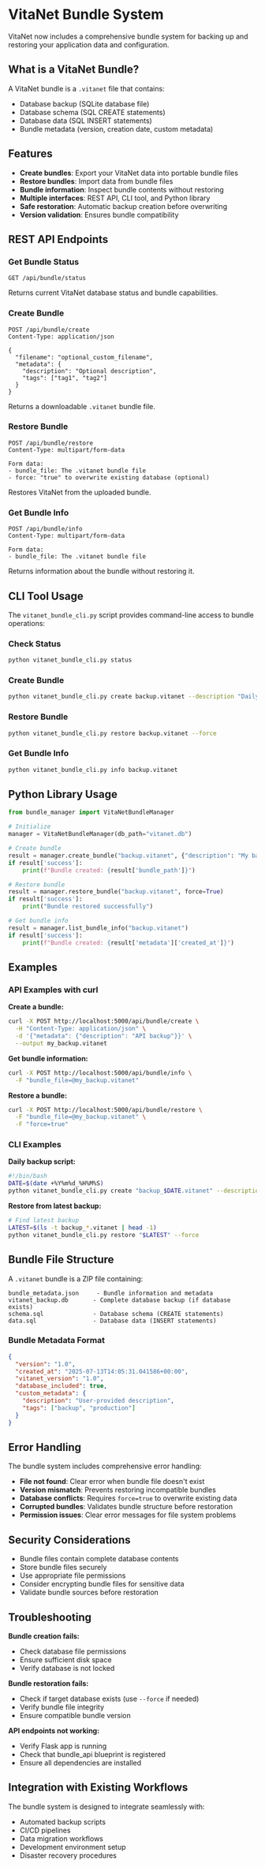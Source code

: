 # VitaNet Bundle System

VitaNet now includes a comprehensive bundle system for backing up and restoring your application data and configuration.

## What is a VitaNet Bundle?

A VitaNet bundle is a `.vitanet` file that contains:
- Database backup (SQLite database file)
- Database schema (SQL CREATE statements)
- Database data (SQL INSERT statements)
- Bundle metadata (version, creation date, custom metadata)

## Features

- **Create bundles**: Export your VitaNet data into portable bundle files
- **Restore bundles**: Import data from bundle files
- **Bundle information**: Inspect bundle contents without restoring
- **Multiple interfaces**: REST API, CLI tool, and Python library
- **Safe restoration**: Automatic backup creation before overwriting
- **Version validation**: Ensures bundle compatibility

## REST API Endpoints

### Get Bundle Status
```
GET /api/bundle/status
```
Returns current VitaNet database status and bundle capabilities.

### Create Bundle
```
POST /api/bundle/create
Content-Type: application/json

{
  "filename": "optional_custom_filename",
  "metadata": {
    "description": "Optional description",
    "tags": ["tag1", "tag2"]
  }
}
```
Returns a downloadable `.vitanet` bundle file.

### Restore Bundle
```
POST /api/bundle/restore
Content-Type: multipart/form-data

Form data:
- bundle_file: The .vitanet bundle file
- force: "true" to overwrite existing database (optional)
```
Restores VitaNet from the uploaded bundle.

### Get Bundle Info
```
POST /api/bundle/info
Content-Type: multipart/form-data

Form data:
- bundle_file: The .vitanet bundle file
```
Returns information about the bundle without restoring it.

## CLI Tool Usage

The `vitanet_bundle_cli.py` script provides command-line access to bundle operations:

### Check Status
```bash
python vitanet_bundle_cli.py status
```

### Create Bundle
```bash
python vitanet_bundle_cli.py create backup.vitanet --description "Daily backup"
```

### Restore Bundle
```bash
python vitanet_bundle_cli.py restore backup.vitanet --force
```

### Get Bundle Info
```bash
python vitanet_bundle_cli.py info backup.vitanet
```

## Python Library Usage

```python
from bundle_manager import VitaNetBundleManager

# Initialize
manager = VitaNetBundleManager(db_path="vitanet.db")

# Create bundle
result = manager.create_bundle("backup.vitanet", {"description": "My backup"})
if result['success']:
    print(f"Bundle created: {result['bundle_path']}")

# Restore bundle
result = manager.restore_bundle("backup.vitanet", force=True)
if result['success']:
    print("Bundle restored successfully")

# Get bundle info
result = manager.list_bundle_info("backup.vitanet")
if result['success']:
    print(f"Bundle created: {result['metadata']['created_at']}")
```

## Examples

### API Examples with curl

**Create a bundle:**
```bash
curl -X POST http://localhost:5000/api/bundle/create \
  -H "Content-Type: application/json" \
  -d '{"metadata": {"description": "API backup"}}' \
  --output my_backup.vitanet
```

**Get bundle information:**
```bash
curl -X POST http://localhost:5000/api/bundle/info \
  -F "bundle_file=@my_backup.vitanet"
```

**Restore a bundle:**
```bash
curl -X POST http://localhost:5000/api/bundle/restore \
  -F "bundle_file=@my_backup.vitanet" \
  -F "force=true"
```

### CLI Examples

**Daily backup script:**
```bash
#!/bin/bash
DATE=$(date +%Y%m%d_%H%M%S)
python vitanet_bundle_cli.py create "backup_$DATE.vitanet" --description "Automated daily backup"
```

**Restore from latest backup:**
```bash
# Find latest backup
LATEST=$(ls -t backup_*.vitanet | head -1)
python vitanet_bundle_cli.py restore "$LATEST" --force
```

## Bundle File Structure

A `.vitanet` bundle is a ZIP file containing:

```
bundle_metadata.json     - Bundle information and metadata
vitanet_backup.db       - Complete database backup (if database exists)
schema.sql              - Database schema (CREATE statements)
data.sql                - Database data (INSERT statements)
```

### Bundle Metadata Format

```json
{
  "version": "1.0",
  "created_at": "2025-07-13T14:05:31.041586+00:00",
  "vitanet_version": "1.0",
  "database_included": true,
  "custom_metadata": {
    "description": "User-provided description",
    "tags": ["backup", "production"]
  }
}
```

## Error Handling

The bundle system includes comprehensive error handling:

- **File not found**: Clear error when bundle file doesn't exist
- **Version mismatch**: Prevents restoring incompatible bundles
- **Database conflicts**: Requires `force=true` to overwrite existing data
- **Corrupted bundles**: Validates bundle structure before restoration
- **Permission issues**: Clear error messages for file system problems

## Security Considerations

- Bundle files contain complete database contents
- Store bundle files securely
- Use appropriate file permissions
- Consider encrypting bundle files for sensitive data
- Validate bundle sources before restoration

## Troubleshooting

**Bundle creation fails:**
- Check database file permissions
- Ensure sufficient disk space
- Verify database is not locked

**Bundle restoration fails:**
- Check if target database exists (use `--force` if needed)
- Verify bundle file integrity
- Ensure compatible bundle version

**API endpoints not working:**
- Verify Flask app is running
- Check that bundle_api blueprint is registered
- Ensure all dependencies are installed

## Integration with Existing Workflows

The bundle system is designed to integrate seamlessly with:
- Automated backup scripts
- CI/CD pipelines
- Data migration workflows
- Development environment setup
- Disaster recovery procedures
